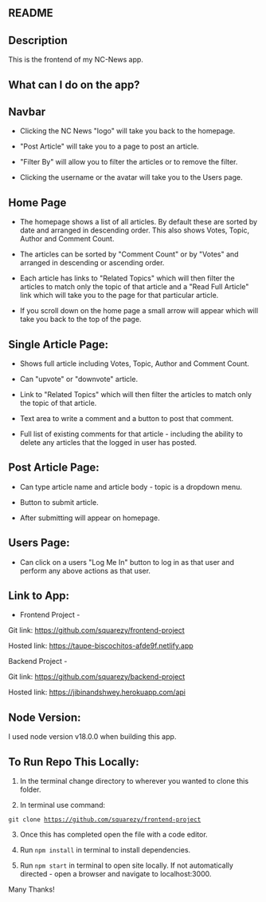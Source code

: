 ## README

## Description

This is the frontend of my NC-News app.

## What can I do on the app?

## Navbar

- Clicking the NC News "logo" will take you back to the homepage.

- "Post Article" will take you to a page to post an article.

- "Filter By" will allow you to filter the articles or to remove the filter.

- Clicking the username or the avatar will take you to the Users page.

## Home Page

- The homepage shows a list of all articles. By default these are sorted by date and arranged in descending order. This also shows Votes, Topic, Author and Comment Count.

- The articles can be sorted by "Comment Count" or by "Votes" and arranged in descending or ascending order.

- Each article has links to "Related Topics" which will then filter the articles to match only the topic of that article and a "Read Full Article" link which will take you to the page for that particular article.

- If you scroll down on the home page a small arrow will appear which will take you back to the top of the page.

## Single Article Page:

- Shows full article including Votes, Topic, Author and Comment Count.

- Can "upvote" or "downvote" article.

- Link to "Related Topics" which will then filter the articles to match only the topic of that article.

- Text area to write a comment and a button to post that comment.

- Full list of existing comments for that article - including the ability to delete any articles that the logged in user has posted.

## Post Article Page:

- Can type article name and article body - topic is a dropdown menu.

- Button to submit article.

- After submitting will appear on homepage.

## Users Page:

- Can click on a users "Log Me In" button to log in as that user and perform any above actions as that user.

## Link to App:

- Frontend Project -

Git link: https://github.com/squarezy/frontend-project

Hosted link: https://taupe-biscochitos-afde9f.netlify.app

Backend Project -

Git link: https://github.com/squarezy/backend-project

Hosted link: https://jibinandshwey.herokuapp.com/api

## Node Version:

I used node version v18.0.0 when building this app.

## To Run Repo This Locally:

1. In the terminal change directory to wherever you wanted to clone this folder.

2. In terminal use command:

<code>git clone https://github.com/squarezy/frontend-project</code>

3. Once this has completed open the file with a code editor.

4. Run <code>npm install</code> in terminal to install dependencies.

5. Run <code>npm start</code> in terminal to open site locally. If not automatically directed - open a browser and navigate to localhost:3000.

Many Thanks!
